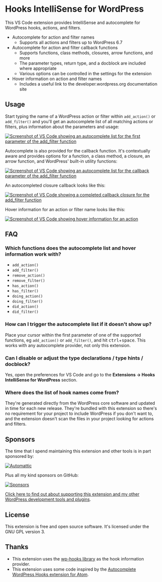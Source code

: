 # Hooks IntelliSense for WordPress

This VS Code extension provides IntelliSense and autocomplete for WordPress hooks, actions, and filters.

* Autocomplete for action and filter names
  - Supports all actions and filters up to WordPress 6.7
* Autocomplete for action and filter callback functions
  - Supports functions, class methods, closures, arrow functions, and more
  - The parameter types, return type, and a docblock are included where appropriate
  - Various options can be controlled in the settings for the extension
* Hover information on action and filter names
  - Includes a useful link to the developer.wordpress.org documentation site

## Usage

Start typing the name of a WordPress action or filter within `add_action()` or `add_filter()` and you'll get an autocomplete list of all matching actions or filters, plus information about the parameters and usage:

[![Screenshot of VS Code showing an autocomplete list for the first parameter of the add_filter function](https://github.com/wp-hooks/vscode-wordpress-hooks/raw/HEAD/images/screenshot-1.png?v=0.3.0)](https://github.com/wp-hooks/vscode-wordpress-hooks/blob/HEAD/images/screenshot-1.png)

Autocomplete is also provided for the callback function. It's contextually aware and provides options for a function, a class method, a closure, an arrow function, and WordPress' built-in utility functions:

[![Screenshot of VS Code showing an autocomplete list for the callback parameter of the add_filter function](https://github.com/wp-hooks/vscode-wordpress-hooks/raw/HEAD/images/screenshot-2.png?v=0.3.0)](https://github.com/wp-hooks/vscode-wordpress-hooks/blob/HEAD/images/screenshot-2.png)

An autocompleted closure callback looks like this:

[![Screenshot of VS Code showing a completed callback closure for the add_filter function](https://github.com/wp-hooks/vscode-wordpress-hooks/raw/HEAD/images/screenshot-3.png?v=0.3.0)](https://github.com/wp-hooks/vscode-wordpress-hooks/blob/HEAD/images/screenshot-3.png)

Hover information for an action or filter name looks like this:

[![Screenshot of VS Code showing hover information for an action](https://github.com/wp-hooks/vscode-wordpress-hooks/raw/HEAD/images/screenshot-4.png?v=0.5.0)](https://github.com/wp-hooks/vscode-wordpress-hooks/blob/HEAD/images/screenshot-4.png)

## FAQ

### Which functions does the autocomplete list and hover information work with?

* `add_action()`
* `add_filter()`
* `remove_action()`
* `remove_filter()`
* `has_action()`
* `has_filter()`
* `doing_action()`
* `doing_filter()`
* `did_action()`
* `did_filter()`

### How can I trigger the autocomplete list if it doesn't show up?

Place your cursor within the first parameter of one of the supported functions, eg `add_action()` or `add_filter()`, and hit <kbd>ctrl</kbd>+<kbd>space</kbd>. This works with any autocomplete provider, not only this extension.

### Can I disable or adjust the type declarations / type hints / docblock?

Yes, open the preferences for VS Code and go to the **Extensions -> Hooks IntelliSense for WordPress** section.

### Where does the list of hook names come from?

They're generated directly from the WordPress core software and updated in time for each new release. They're bundled with this extension so there's no requirement for your project to include WordPress if you don't want to, and the extension doesn't scan the files in your project looking for actions and filters.

## Sponsors

The time that I spend maintaining this extension and other tools is in part sponsored by:

[![Automattic](https://github.com/wp-hooks/vscode-wordpress-hooks/raw/HEAD/images/gh/automattic.png)](https://automattic.com)

Plus all my kind sponsors on GitHub:

[![Sponsors](https://cdn.jsdelivr.net/gh/johnbillion/johnbillion/sponsors.png)](https://github.com/sponsors/johnbillion)

[Click here to find out about supporting this extension and my other WordPress development tools and plugins](https://github.com/sponsors/johnbillion).

## License

This extension is free and open source software. It's licensed under the GNU GPL version 3.

## Thanks

* This extension uses the [wp-hooks library](https://github.com/wp-hooks/wordpress-core) as the hook information provider.
* This extension uses some code inspired by the [Autocomplete WordPress Hooks extension for Atom](https://github.com/joehoyle/atom-autocomplete-wordpress-hooks).
